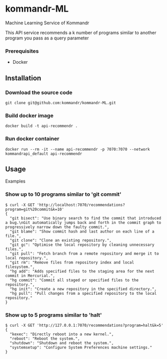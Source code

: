 # kommandr-ML
Machine Learning Service of Kommandr

This API service recommends a k number of programs similar to another program  you pass as a query parameter

### Prerequisites
- Docker

## Installation

### Download the source code
`git clone git@github.com:kommandr/kommandr-ML.git`

### Build docker image
`docker build -t api-recommendr .`

### Run docker container
`docker run --rm -it --name api-recommendr -p 7070:7070 --network kommandrapi_default api-recommendr`

## Usage
Examples

### Show up to 10 programs similar to 'git commit'
```
$ curl -X GET 'http://localhost:7070/recommendations?program=git%20commit&k=10'
{
  "git bisect": "Use binary search to find the commit that introduced a bug.\nGit automatically jumps back and forth in the commit graph to progressively narrow down the faulty commit.",
  "git blame": "Show commit hash and last author on each line of a file.",
  "git clone": "Clone an existing repository.",
  "git gc": "Optimise the local repository by cleaning unnecessary files.",
  "git pull": "Fetch branch from a remote repository and merge it to local repository.",
  "git rm": "Remove files from repository index and local filesystem.",
  "hg add": "Adds specified files to the staging area for the next commit in Mercurial.",
  "hg commit": "Commit all staged or specified files to the repository.",
  "hg init": "Create a new repository in the specified directory.",
  "hg pull": "Pull changes from a specified repository to the local repository."
}
```
### Show up to 5 programs similar to 'halt' 
```
$ curl -X GET 'http://127.0.0.1:7070/recommendations?program=halt&k=5'
{
  "kexec": "Directly reboot into a new kernel.",
  "reboot": "Reboot the system.",
  "shutdown": "Shutdown and reboot the system.",
  "systemsetup": "Configure System Preferences machine settings."
}
```
